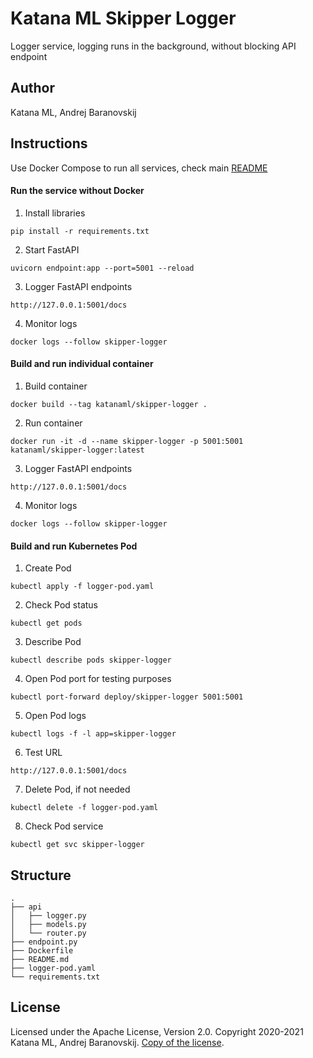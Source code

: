 # Katana ML Skipper Logger

Logger service, logging runs in the background, without blocking API endpoint

## Author

Katana ML, Andrej Baranovskij

## Instructions

Use Docker Compose to run all services, check main [README](https://github.com/katanaml/katana-skipper/blob/master/README.md)

#### Run the service without Docker

1. Install libraries

```
pip install -r requirements.txt
```

2. Start FastAPI

```
uvicorn endpoint:app --port=5001 --reload
```

3. Logger FastAPI endpoints

```
http://127.0.0.1:5001/docs
```

4. Monitor logs

```
docker logs --follow skipper-logger
```

#### Build and run individual container

1. Build container

```
docker build --tag katanaml/skipper-logger .
```

2. Run container

```
docker run -it -d --name skipper-logger -p 5001:5001  katanaml/skipper-logger:latest
```

3. Logger FastAPI endpoints

```
http://127.0.0.1:5001/docs
```

4. Monitor logs

```
docker logs --follow skipper-logger
```

#### Build and run Kubernetes Pod

1. Create Pod

```
kubectl apply -f logger-pod.yaml
```

2. Check Pod status

```
kubectl get pods
```

3. Describe Pod

```
kubectl describe pods skipper-logger
```

4. Open Pod port for testing purposes

```
kubectl port-forward deploy/skipper-logger 5001:5001
```

5. Open Pod logs

```
kubectl logs -f -l app=skipper-logger
```

6. Test URL

```
http://127.0.0.1:5001/docs
```

7. Delete Pod, if not needed

```
kubectl delete -f logger-pod.yaml
```

8. Check Pod service

```
kubectl get svc skipper-logger
```

## Structure

```
.
├── api 
│   ├── logger.py
│   ├── models.py
│   └── router.py
├── endpoint.py
├── Dockerfile
├── README.md
├── logger-pod.yaml
└── requirements.txt
```

## License

Licensed under the Apache License, Version 2.0. Copyright 2020-2021 Katana ML, Andrej Baranovskij. [Copy of the license](https://github.com/katanaml/katana-pipeline/blob/master/LICENSE).
